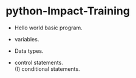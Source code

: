 # python-Impact-Training

 * Hello world basic program.
 * variables.
 * Data types.

* control statements.
<br>(I) conditional statements.
